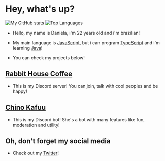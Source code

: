 # Hey, what's up?
![My GitHub stats](https://github-readme-stats.vercel.app/api?username=DanielaGC&show_icons=true&theme=dracula)
![Top Languages](https://github-readme-stats.vercel.app/api/top-langs/?username=DanielaGC&layout=compact&show_icons=true&theme=dracula)
- Hello, my name is Daniela, i'm 22 years old and i'm brazilian!

- My main language is [JavaScript](https://pt.wikipedia.org/wiki/JavaScript), but i can program [TypeScript](https://pt.wikipedia.org/wiki/TypeScript) and i'm learning [Java](https://en.wikipedia.org/wiki/Java_(programming_language))!

- You can check my projects below!

## [Rabbit House Coffee](https://discord.gg/Jr57UrsXeC)
  - This is my Discord server! You can join, talk with cool peoples and be happy!
## [Chino Kafuu](https://discordapp.com/oauth2/authorize?client_id=481282441294905344&scope=bot&permissions=2117578239)
  - This is my Discord bot! She's a bot with many features like fun, moderation and utility!

## Oh, don't forget my social media 
  - Check out my [Twitter](https://twitter.com/DanielaGC_0)!
